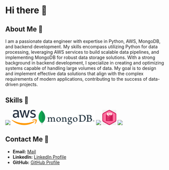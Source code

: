 # Hi there 👋

## About Me 🌱

I am a passionate data engineer with expertise in Python, AWS, MongoDB, and backend development. My skills encompass utilizing Python for data processing, leveraging AWS services to build scalable data pipelines, and implementing MongoDB for robust data storage solutions. With a strong background in backend development, I specialize in creating and optimizing systems capable of handling large volumes of data. My goal is to design and implement effective data solutions that align with the complex requirements of modern applications, contributing to the success of data-driven projects.

## Skills 🌱

<div>
  <img height="48" src="https://www.python.org/static/community_logos/python-logo-master-v3-TM.png">
  <img height="48" src="aws.png">
  <img height="48" src="mongodb.png">
  <img height="48" src="sql">
  <img height="48" src="utest.png">
  <img height="48" src="itest.png">
</div>

## Contact Me 🌱

- **Email:** [Mail](nupur15june@gmail.com)
- **LinkedIn:** [LinkedIn Profile](https://www.linkedin.com/in/nupur-k-972112135/)
- **GitHub:** [GitHub Profile](https://github.com/nupur-khare)
